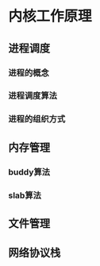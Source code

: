 <link rel="stylesheet" type="text/css" href="/auto-number.css">

# 内核工作原理

## 进程调度

### 进程的概念
### 进程调度算法
### 进程的组织方式

## 内存管理

### buddy算法

### slab算法

## 文件管理

## 网络协议栈

